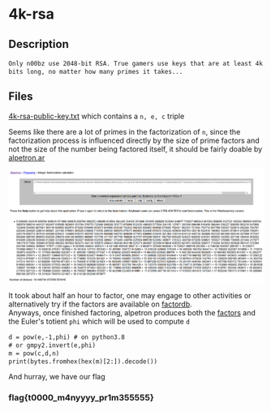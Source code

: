 # 4k-rsa

## Description
```
Only n00bz use 2048-bit RSA. True gamers use keys that are at least 4k bits long, no matter how many primes it takes...
```

## Files
[4k-rsa-public-key.txt](4k-rsa-public-key.txt) which contains a `n, e, c` triple

Seems like there are a lot of primes in the factorization of `n`, since the factorization process is influenced directly by the size of prime factors and not the size of the number being factored itself, it should be fairly doable by [alpetron.ar](alpetron.ar/ECM.HTM)

![](alpetron.PNG)

It took about half an hour to factor, one may engage to other activities or alternatively try if the factors are available on [factordb](http://factordb.com/).  
Anyways, once finished factoring, alpetron produces both the [factors](factors) and the Euler's totient `phi` which will be used to compute `d`

```
d = pow(e,-1,phi) # on python3.8
# or gmpy2.invert(e,phi) 
m = pow(c,d,n)
print(bytes.fromhex(hex(m)[2:]).decode())
```
And hurray, we have our flag

### flag{t0000_m4nyyyy_pr1m355555}
